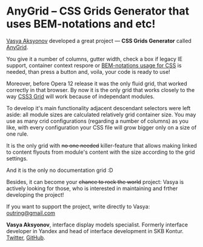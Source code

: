 # AnyGrid – CSS Grids Generator that uses BEM-notations and etc!

[Vasya Aksyonov](https://twitter.com/outring) developed a great project — **CSS Grids Generator** called [AnyGrid](http://axyonov.com/). 

You give it a number of columns, gutter width, check a box if legacy IE support, container context respore or [BEM-notations usage for CSS](http://bem.info/method/definitions/) is needed, than press a button and, voila, your code is ready to use!

Moreover, before Opera 12 release it was the only fluid grid, that worked correctly in that browser. By now it is the only grid that works closely to the way [CSS3 Grid](http://dev.w3.org/csswg/css-grid/) will work because of independant modules. 

To develop it's main functionality adjacent descendant selectors were left aside: all module sizes are calculated relatively grid container size. You may use as many crid configurations (regarding a number of columns) as you like, with every configuration your CSS file will grow bigger only on a size of one rule. 

It is the only grid with ~~no one needed~~ killer-feature that allows making linked to content flyouts from module's content with the size according to the grid settings. 

And it is the only no documentation grid :D

Besides, it can become your ~~chance to rock the world~~ project: Vasya is actively looking for those, who is interested in maintaining and frther developing the project!

If you want to support the project, write directly to Vasya: <outring@gmail.com>

**Vasya Aksyonov**, interface display models specialist. Formerly interface developer in Yandex and head of interface development in SKB Kontur. [Twitter](https://twitter.com/outring), [GitHub](https://github.com/outring/anygrid).
